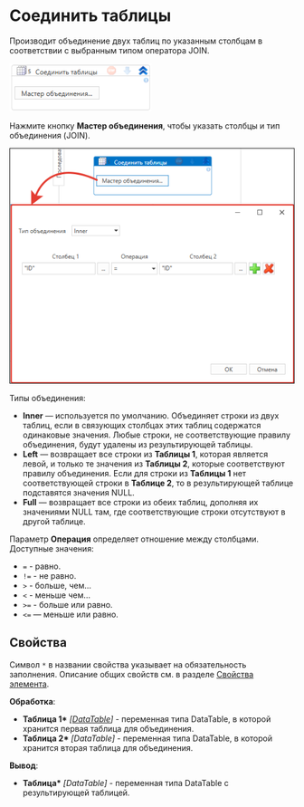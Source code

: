# Соединить таблицы

Производит объединение двух таблиц по указанным столбцам в соответствии с выбранным типом оператора JOIN.

![](<../../../../.gitbook/assets1/DataTables.WFDataTableJoin.png>)

Нажмите кнопку **Мастер объединения**, чтобы указать столбцы и тип объединения (JOIN).

![](<../../../../.gitbook/assets1/WFDataTableJoin-3.png>)  

Типы объединения:
* **Inner** — используется по умолчанию. Объединяет строки из двух таблиц, если в связующих столбцах этих таблиц содержатся одинаковые значения. Любые строки, не соответствующие правилу объединения, будут удалены из результирующей таблицы. 
* **Left** — возвращает все строки из **Таблицы 1**, которая является левой, и только те значения из **Таблицы 2**, которые соответствуют правилу объединения. Если для строки из **Таблицы 1** нет соответствующей строки в **Таблице 2**, то в результирующей таблице подставятся значения NULL. 
* **Full** — возвращает все строки из обеих таблиц, дополняя их значениями NULL там, где соответствующие строки отсутствуют в другой таблице.

Параметр **Операция** определяет отношение между столбцами. Доступные значения:
* `=` - равно.
* `!=` - не равно.
* `>` - больше, чем...
* `<` - меньше чем...
* `>=` - больше или равно.
* `<=` — меньше или равно.

## Свойства
Символ `*` в названии свойства указывает на обязательность заполнения. Описание общих свойств см. в разделе [Свойства элемента](https://docs.primo-rpa.ru/primo-rpa/primo-studio/process/elements#svoistva-elementa).

**Обработка**:

* **Таблица 1\*** *[[DataTable](https://learn.microsoft.com/ru-ru/dotnet/api/system.data.datatable?view=net-8.0&viewFallbackFrom=net-4.6.1)]* - переменная типа DataTable, в которой хранится первая таблица для объединения.
* **Таблица 2\*** *[DataTable]* - переменная типа DataTable, в которой хранится вторая таблица для объединения.

**Вывод**:

* **Таблица\*** *[DataTable]* - переменная типа DataTable с результирующей таблицей.

